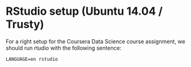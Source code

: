 # RStudio setup (Ubuntu 14.04 / Trusty)

For a right setup for the Coursera Data Science course assignment, we should run rtudio with the following sentence:

```
LANGUAGE=en rstudio 
```
